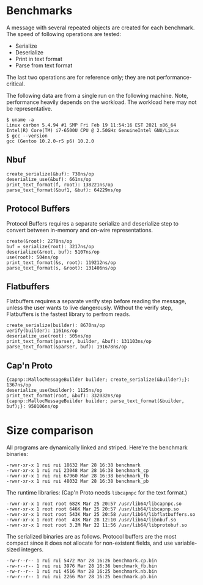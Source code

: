 # Benchmarks

A message with several repeated objects are created for each benchmark.  The speed of following operations are tested:

  - Serialize
  - Deserialize
  - Print in text format
  - Parse from text format

The last two operations are for reference only; they are not performance-critical.

The following data are from a single run on the following machine.  Note, performance heavily depends on the workload.  The workload here may not be representative.

```
$ uname -a
Linux carbon 5.4.94 #1 SMP Fri Feb 19 11:54:16 EST 2021 x86_64 Intel(R) Core(TM) i7-6500U CPU @ 2.50GHz GenuineIntel GNU/Linux
$ gcc --version
gcc (Gentoo 10.2.0-r5 p6) 10.2.0
```

## Nbuf

```
create_serialize(&buf): 738ns/op
deserialize_use(&buf): 661ns/op
print_text_format(f, root): 138221ns/op
parse_text_format(&buf1, &buf): 64229ns/op
```

## Protocol Buffers

Protocol Buffers requires a separate serialize and deserialize step to convert between in-memory and on-wire representations.

```
create(&root): 2270ns/op
buf = serialize(root): 3217ns/op
deserialize(&root, buf): 5107ns/op
use(root): 504ns/op
print_text_format(&s, root): 119212ns/op
parse_text_format(s, &root): 131406ns/op
```

## Flatbuffers

Flatbuffers requires a separate verify step before reading the message, unless the user wants to live dangerously.
Without the verify step, Flatbuffers is the fastest library to perfrom reads.

```
create_serialize(builder): 8670ns/op
verify(builder): 1161ns/op
deserialize_use(root): 505ns/op
print_text_format(parser, builder, &buf): 131103ns/op
parse_text_format(&parser, buf): 191678ns/op
```

## Cap'n Proto

```
{capnp::MallocMessageBuilder builder; create_serialize(&builder);}: 1367ns/op
deserialize_use(builder): 1125ns/op
print_text_format(root, &buf): 332032ns/op
{capnp::MallocMessageBuilder builder; parse_text_format(&builder, buf);}: 950106ns/op
```

# Size comparison

All programs are dynamically linked and striped.  Here're the benchmark binaries:

```
-rwxr-xr-x 1 rui rui 18632 Mar 28 16:38 benchmark
-rwxr-xr-x 1 rui rui 23048 Mar 28 16:38 benchmark_cp
-rwxr-xr-x 1 rui rui 67960 Mar 28 16:38 benchmark_fb
-rwxr-xr-x 1 rui rui 48032 Mar 28 16:38 benchmark_pb
```

The runtime libraries:  (Cap'n Proto needs `libcapnpc` for the text format.)

```
-rwxr-xr-x 1 root root 682K Mar 25 20:57 /usr/lib64/libcapnpc.so
-rwxr-xr-x 1 root root 646K Mar 25 20:57 /usr/lib64/libcapnp.so
-rwxr-xr-x 1 root root 543K Mar 25 20:58 /usr/lib64/libflatbuffers.so
-rwxr-xr-x 1 root root  43K Mar 28 12:10 /usr/lib64/libnbuf.so
-rwxr-xr-x 1 root root 3.2M Mar 22 11:56 /usr/lib64/libprotobuf.so
```

The serialized binaries are as follows.  Protocol buffers are the most compact since it does not allocate for non-existent fields, and use variable-sized integers.

```
-rw-r--r-- 1 rui rui 5472 Mar 28 16:26 benchmark.cp.bin
-rw-r--r-- 1 rui rui 3976 Mar 28 16:36 benchmark_fb.bin
-rw-r--r-- 1 rui rui 4516 Mar 28 16:25 benchmark.nb.bin
-rw-r--r-- 1 rui rui 2266 Mar 28 16:25 benchmark.pb.bin
```
